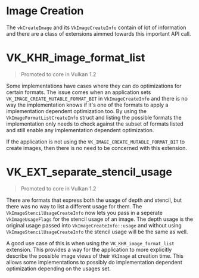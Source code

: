 # Image Creation

The `vkCreateImage` and its `VkImageCreateInfo` contain of lot of information and there are a class of extensions aimmed towards this important API call.

# VK_KHR_image_format_list

> Promoted to core in Vulkan 1.2

Some implementations have cases where they can do optimizations for certain formats. The issue comes when an application sets `VK_IMAGE_CREATE_MUTABLE_FORMAT_BIT` in `VkImageCreateInfo` and there is no way the implementation knows if it's one of the formats to apply a implementation dependent optimization too. By using the `VkImageFormatListCreateInfo` struct and listing the possible formats the implementation only needs to check against the subset of formats listed and still enable any implementation dependent optimization.

If the application is not using the `VK_IMAGE_CREATE_MUTABLE_FORMAT_BIT` to create images, then there is no need to be concerned with this extension.

# VK_EXT_separate_stencil_usage

> Promoted to core in Vulkan 1.2

There are formats that express both the usage of depth and stencil, but there was no way to list a different usage for them. The `VkImageStencilUsageCreateInfo` now lets you pass in a seperate `VkImageUsageFlags` for the stencil usage of an image. The depth usage is the original usage passed into `VkImageCreateInfo::usage` and without using `VkImageStencilUsageCreateInfo` the stencil usage will be the same as well.

A good use case of this is when using the `VK_KHR_image_format_list` extension. This provides a way for the application to more explicitly describe the possible image views of their `VkImage` at creation time. This allows some implementations to possibly do implementation dependent optimization depending on the usages set.
